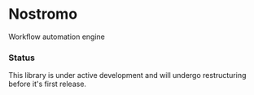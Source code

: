 # Nostromo

Workflow automation engine

### Status

This library is under active development and will undergo restructuring before
it's first release.
